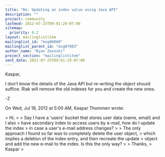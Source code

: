 ```yaml
---
title: "Re: Updating an index value using Java API"
description: ""
project: community
lastmod: 2012-07-25T09:01:29-07:00
sitemap:
  priority: 0.2
layout: mailinglistitem
mailinglist_id: "msg08060"
mailinglist_parent_id: "msg07983"
author_name: "Ryan Zezeski"
project_section: "mailinglistitem"
sent_date: 2012-07-25T09:01:29-07:00
---
```



Kaspar,

I don't know the details of the Java API but re-writing the object should
suffice. Riak will remove the old indexes for you and create the new ones.

-Z

On Wed, Jul 18, 2012 at 5:00 AM, Kaspar Thommen wrote:

&gt; Hi,
&gt;
&gt; Say I have a 'users' bucket that stores user data (name, email) and I also
&gt; have secondary index to access users by e-mail, how do I update the index
&gt; in case a user's e-mail address changes?
&gt;
&gt; The only approach I found so far was to completely delete the user object,
&gt; which implies a deletion of the index entry, and then recreate the update
&gt; object and add the new e-mail to the index. Is this the only way?
&gt;
&gt; Thanks,
&gt; Kaspar
&gt;


